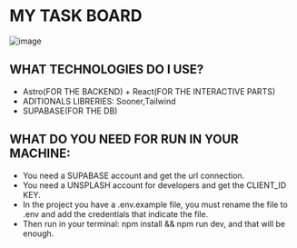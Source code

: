 # MY TASK BOARD

![image](https://github.com/OtorresO/unsplash-collection/assets/161916689/13813bbf-0068-431f-867f-e8b0ecede272)

## WHAT TECHNOLOGIES DO I USE?
  - Astro(FOR THE BACKEND) + React(FOR THE INTERACTIVE PARTS)
  - ADITIONALS LIBRERIES: Sooner,Tailwind
  - SUPABASE(FOR THE DB)

## WHAT DO YOU NEED FOR RUN IN YOUR MACHINE:
 - You need a SUPABASE account and get the url connection.
 - You need a UNSPLASH account for developers and get the CLIENT_ID KEY.
  - In the project you have a .env.example file, you must rename the file to .env and add the credentials that indicate the file.
  - Then run in your terminal: npm install && npm run dev, and that will be enough.
